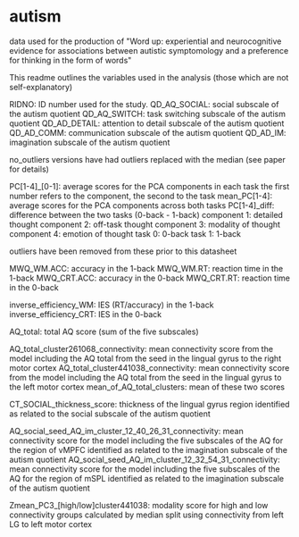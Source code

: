 # autism
data used for the production of "Word up: experiential and neurocognitive evidence for associations between autistic symptomology and a preference for thinking in the form of words"

This readme outlines the variables used in the analysis (those which are not self-explanatory)

RIDNO: ID number used for the study.
QD_AQ_SOCIAL: social subscale of the autism quotient
QD_AQ_SWITCH: task switching subscale of the autism quotient
QD_AD_DETAIL: attention to detail subscale of the autism quotient
QD_AD_COMM: communication subscale of the autism quotient
QD_AD_IM: imagination subscale of the autism quotient

no_outliers versions have had outliers replaced with the median (see paper for details)

PC[1-4]_[0-1]: average scores for the PCA components in each task
the first number refers to the component, the second to the task
mean_PC[1-4]: average scores for the PCA components across both tasks
PC[1-4]_diff: difference between the two tasks (0-back - 1-back)
component 1: detailed thought
component 2: off-task thought
component 3: modality of thought
component 4: emotion of thought
task 0: 0-back
task 1: 1-back

outliers have been removed from these prior to this datasheet

MWQ_WM.ACC: accuracy in the 1-back
MWQ_WM.RT: reaction time in the 1-back
MWQ_CRT.ACC: accuracy in the 0-back
MWQ_CRT.RT: reaction time in the 0-back

inverse_efficiency_WM: IES (RT/accuracy) in the 1-back
inverse_efficiency_CRT: IES in the 0-back

AQ_total: total AQ score (sum of the five subscales)

AQ_total_cluster261068_connectivity: mean connectivity score from the model including the AQ total
from the seed in the lingual gyrus to the right motor cortex
AQ_total_cluster441038_connectivity: mean connectivity score from the model including the AQ total
from the seed in the lingual gyrus to the left motor cortex
mean_of_AQ_total_clusters: mean of these two scores

CT_SOCIAL_thickness_score: thickness of the lingual gyrus region identified as related to the
social subscale of the autism quotient 

AQ_social_seed_AQ_im_cluster_12_40_26_31_connectivity: mean connectivity score for the model
including the five subscales of the AQ for the region of vMPFC identified as related to the 
imagination subscale of the autism quotient
AQ_social_seed_AQ_im_cluster_12_32_54_31_connectivity: mean connectivity score for the model
including the five subscales of the AQ for the region of mSPL identified as related to the 
imagination subscale of the autism quotient

Zmean_PC3_[high/low]cluster441038: modality score for high and low connectivity groups 
calculated by median split using connectivity from left LG to left motor cortex

